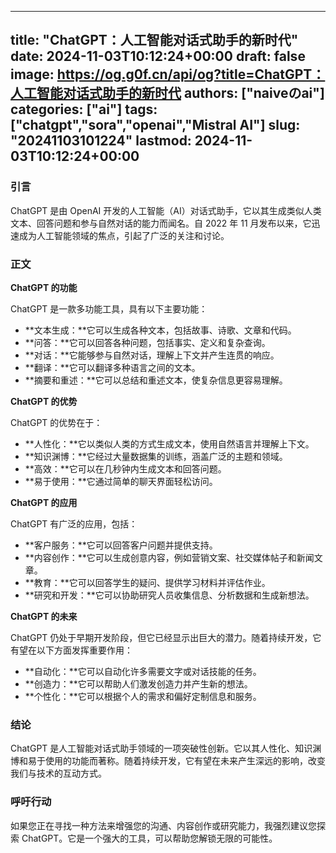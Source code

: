 
---
title: "ChatGPT：人工智能对话式助手的新时代"
date: 2024-11-03T10:12:24+00:00
draft: false
image: https://og.g0f.cn/api/og?title=ChatGPT：人工智能对话式助手的新时代
authors: ["naiveのai"]
categories: ["ai"]
tags: ["chatgpt","sora","openai","Mistral AI"]
slug: "20241103101224"
lastmod: 2024-11-03T10:12:24+00:00
---
### 引言

ChatGPT 是由 OpenAI 开发的人工智能（AI）对话式助手，它以其生成类似人类文本、回答问题和参与自然对话的能力而闻名。自 2022 年 11 月发布以来，它迅速成为人工智能领域的焦点，引起了广泛的关注和讨论。

### 正文

**ChatGPT 的功能**

ChatGPT 是一款多功能工具，具有以下主要功能：

- **文本生成：**它可以生成各种文本，包括故事、诗歌、文章和代码。
- **问答：**它可以回答各种问题，包括事实、定义和复杂查询。
- **对话：**它能够参与自然对话，理解上下文并产生连贯的响应。
- **翻译：**它可以翻译多种语言之间的文本。
- **摘要和重述：**它可以总结和重述文本，使复杂信息更容易理解。

**ChatGPT 的优势**

ChatGPT 的优势在于：

- **人性化：**它以类似人类的方式生成文本，使用自然语言并理解上下文。
- **知识渊博：**它经过大量数据集的训练，涵盖广泛的主题和领域。
- **高效：**它可以在几秒钟内生成文本和回答问题。
- **易于使用：**它通过简单的聊天界面轻松访问。

**ChatGPT 的应用**

ChatGPT 有广泛的应用，包括：

- **客户服务：**它可以回答客户问题并提供支持。
- **内容创作：**它可以生成创意内容，例如营销文案、社交媒体帖子和新闻文章。
- **教育：**它可以回答学生的疑问、提供学习材料并评估作业。
- **研究和开发：**它可以协助研究人员收集信息、分析数据和生成新想法。

**ChatGPT 的未来**

ChatGPT 仍处于早期开发阶段，但它已经显示出巨大的潜力。随着持续开发，它有望在以下方面发挥重要作用：

- **自动化：**它可以自动化许多需要文字或对话技能的任务。
- **创造力：**它可以帮助人们激发创造力并产生新的想法。
- **个性化：**它可以根据个人的需求和偏好定制信息和服务。

### 结论

ChatGPT 是人工智能对话式助手领域的一项突破性创新。它以其人性化、知识渊博和易于使用的功能而著称。随着持续开发，它有望在未来产生深远的影响，改变我们与技术的互动方式。

### 呼吁行动

如果您正在寻找一种方法来增强您的沟通、内容创作或研究能力，我强烈建议您探索 ChatGPT。它是一个强大的工具，可以帮助您解锁无限的可能性。